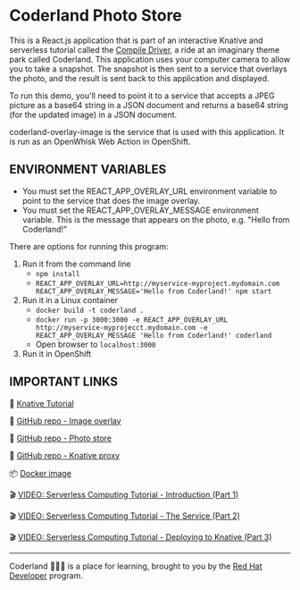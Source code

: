 # Coderland Photo Store

This is a React.js application that is part of an interactive Knative and serverless tutorial called the [Compile Driver](https://developers.redhat.com/compile-driver/), a ride at an imaginary theme park called Coderland. This application uses your computer camera to allow you to take a snapshot. The snapshot is then sent to a service that overlays the photo, and the result is sent back to this application and displayed.

To run this demo, you'll need to point it to a service that accepts a JPEG picture as a base64 string in a JSON document and returns a base64 string (for the updated image) in a JSON document.

coderland-overlay-image is the service that is used with this application. It is run as an OpenWhisk Web Action in OpenShift.

## ENVIRONMENT VARIABLES  
* You must set the REACT_APP_OVERLAY_URL environment variable to point to the service that does the image overlay.  
* You must set the REACT_APP_OVERLAY_MESSAGE environment variable. This is the message that appears on the photo, e.g. "Hello from Coderland!"

There are options for running this program:

1. Run it from the command line
    * `npm install`
    * `REACT_APP_OVERLAY_URL=http://myservice-myproject.mydomain.com REACT_APP_OVERLAY_MESSAGE='Hello from Coderland!' npm start`
2. Run it in a Linux container
    * `docker build -t coderland .`
    * `docker run -p 3000:3000 -e REACT_APP_OVERLAY_URL http://myservice-myprojecct.mydomain.com -e REACT_APP_OVERLAY_MESSAGE 'Hello from Coderland!' coderland`
    * Open browser to `localhost:3000`
3. Run it in OpenShift

## IMPORTANT LINKS

:notebook: [Knative Tutorial](https://redhat-developer-demos.github.io/knative-tutorial/knative-tutorial/dev/index.html)

:gift: [GitHub repo - Image overlay](https://github.com/redhat-developer-demos/image-overlay)

:gift: [GitHub repo - Photo store](https://github.com/redhat-developer-demos/coderland-photo-store)

:gift: [GitHub repo - Knative proxy](https://github.com/redhat-developer-demos/knative-proxy)

:package: [Docker image](https://cloud.docker.com/repository/docker/dougtidwell/imageoverlay)

:clapper: [VIDEO: Serverless Computing Tutorial - Introduction (Part 1)](https://youtu.be/R8PGrhfVWTc)

:clapper: [VIDEO: Serverless Computing Tutorial - The Service (Part 2)](https://youtu.be/M_Xse7vjkvE)

:clapper: [VIDEO: Serverless Computing Tutorial - Deploying to Knative (Part 3)](https://youtu.be/AR4fqwFLn9I)


***

Coderland :roller_coaster::rocket::ferris_wheel: is a place for learning, brought to you by the [Red Hat Developer](https://developers.redhat.com) program.
